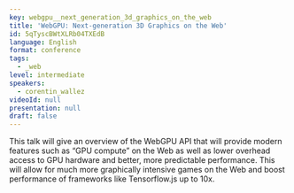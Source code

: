 ```yaml
---
key: webgpu__next_generation_3d_graphics_on_the_web
title: 'WebGPU: Next-generation 3D Graphics on the Web'
id: 5qTyscBWtXLRb04TXEdB
language: English
format: conference
tags:
  - _web
level: intermediate
speakers:
  - corentin_wallez
videoId: null
presentation: null
draft: false
---
```

This talk will give an overview of the WebGPU API that will provide modern features such as “GPU compute” on the Web as well as lower overhead access to GPU hardware and better, more predictable performance. This will allow for much more graphically intensive games on the Web and boost performance of frameworks like Tensorflow.js up to 10x.